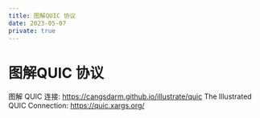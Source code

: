 ```yaml
---
title: 图解QUIC 协议
date: 2023-05-07
private: true
---
```

# 图解QUIC 协议
图解 QUIC 连接: https://cangsdarm.github.io/illustrate/quic
The Illustrated QUIC Connection: https://quic.xargs.org/
